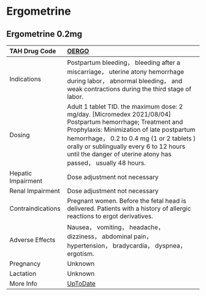 # Ergometrine

## Ergometrine 0.2mg

| TAH Drug Code      | [OERGO](https://www.tahsda.org.tw/drugs/hissearch.php?drug_code=OERGO)                                                                                                                                                                                                                                             |
|:-------------------|:-------------------------------------------------------------------------------------------------------------------------------------------------------------------------------------------------------------------------------------------------------------------------------------------------------------------|
| Indications        | Postpartum bleeding， bleeding after a miscarriage， uterine atony hemorrhage during labor， abnormal bleeding， and weak contractions during the third stage of labor.                                                                                                                                            |
| Dosing             | Adult 1 tablet TID. the maximum dose: 2 mg/day. [Micromedex 2021/08/04] Postpartum hemorrhage; Treatment and Prophylaxis: Minimization of late postpartum hemorrhage， 0.2 to 0.4 mg (1 or 2 tablets ) orally or sublingually every 6 to 12 hours until the danger of uterine atony has passed， usually 48 hours. |
| Hepatic Impairment | Dose adjustment not necessary                                                                                                                                                                                                                                                                                      |
| Renal Impairment   | Dose adjustment not necessary                                                                                                                                                                                                                                                                                      |
| Contraindications  | Pregnant women. Before the fetal head is delivered. Patients with a history of allergic reactions to ergot derivatives.                                                                                                                                                                                            |
| Adverse Effects    | Nausea， vomiting， headache， dizziness， abdominal pain， hypertension， bradycardia， dyspnea， ergotism.                                                                                                                                                                                                       |
| Pregnancy          | Unknown                                                                                                                                                                                                                                                                                                            |
| Lactation          | Unknown                                                                                                                                                                                                                                                                                                            |
| More Info          | [UpToDate](https://www.uptodate.com/contents/ergonovine-united-states-not-available-drug-information)                                                                                                                                                                                                              |

